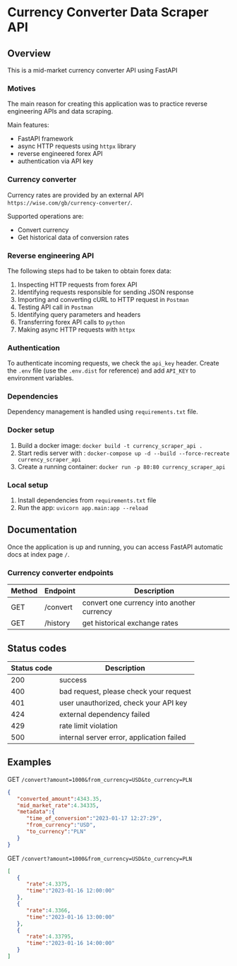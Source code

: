 # Currency Converter Data Scraper API

## Overview
This is a mid-market currency converter API using FastAPI

### Motives
The main reason for creating this application was to practice 
reverse engineering APIs and data scraping.

Main features:
- FastAPI framework
- async HTTP requests using `httpx` library
- reverse engineered forex API
- authentication via API key

### Currency converter
Currency rates are provided by an external API `https://wise.com/gb/currency-converter/`. 

Supported operations are:
- Convert currency
- Get historical data of conversion rates

### Reverse engineering API
The following steps had to be taken to obtain forex data:

1. Inspecting HTTP requests from forex API
2. Identifying requests responsible for sending JSON response
3. Importing and converting cURL to HTTP request in `Postman`
4. Testing API call in `Postman`
5. Identifying query parameters and headers
6. Transferring forex API calls to `python`
7. Making async HTTP requests with `httpx`

### Authentication
To authenticate incoming requests, we check the `api_key` header.
Create the `.env` file (use the `.env.dist` for reference) 
and add `API_KEY` to environment variables.

### Dependencies
Dependency management is handled using `requirements.txt` file. 

### Docker setup

1. Build a docker image: `docker build -t currency_scraper_api .`
2. Start redis server with : `docker-compose up -d --build --force-recreate currency_scraper_api`
3. Create a running container: `docker run -p 80:80 currency_scraper_api`

### Local setup

1. Install dependencies from `requirements.txt` file
2. Run the app: `uvicorn app.main:app --reload`

## Documentation
Once the application is up and running, you can access FastAPI automatic docs 
at index page `/`.

### Currency converter endpoints

| Method | Endpoint | Description                                |
|--------|----------|--------------------------------------------|
| GET    | /convert | convert one currency into another currency |       |
| GET    | /history | get historical exchange rates              |

## Status codes

| Status code | Description                               |
|-------------|-------------------------------------------|
| 200         | success                                   |
| 400         | bad request, please check your request    |
| 401         | user unauthorized, check your API key     |
| 424         | external dependency failed                |
| 429         | rate limit violation                      |
| 500         | internal server error, application failed |

## Examples

GET `/convert?amount=1000&from_currency=USD&to_currency=PLN`
```json
{
   "converted_amount":4343.35,
   "mid_market_rate":4.34335,
   "metadata":{
      "time_of_conversion":"2023-01-17 12:27:29",
      "from_currency":"USD",
      "to_currency":"PLN"
   }
}
```
GET `/convert?amount=1000&from_currency=USD&to_currency=PLN`
```json
[
   {
      "rate":4.3375,
      "time":"2023-01-16 12:00:00"
   },
   {
      "rate":4.3366,
      "time":"2023-01-16 13:00:00"
   },
   {
      "rate":4.33795,
      "time":"2023-01-16 14:00:00"
   }
]
